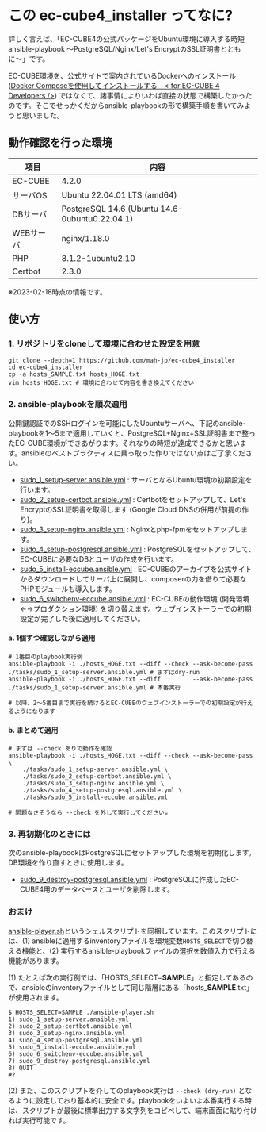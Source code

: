 # この ec-cube4_installer ってなに?

詳しく言えば、「EC-CUBE4の公式パッケージをUbuntu環境に導入する時短ansible-playbook 〜PostgreSQL/Nginx/Let's EncryptのSSL証明書とともに〜」です。

EC-CUBE環境を、公式サイトで案内されているDockerへのインストール ([Docker Composeを使用してインストールする \- < for EC\-CUBE 4 Developers />](https://doc4.ec-cube.net/quickstart/docker_compose_install)) ではなくて、諸事情によりいわば直接の状態で構築したかったのです。そこでせっかくだからansible-playbookの形で構築手順を書いてみようと思いました。

## 動作確認を行った環境

|項目|内容|
|---|---|
|EC-CUBE|4.2.0|
|サーバOS|Ubuntu 22.04.01 LTS (amd64)|
|DBサーバ|PostgreSQL 14.6 (Ubuntu 14.6-0ubuntu0.22.04.1)|
|WEBサーバ|nginx/1.18.0|
|PHP|8.1.2-1ubuntu2.10|
|Certbot|2.3.0|

※2023-02-18時点の情報です。

## 使い方

### 1. リポジトリをcloneして環境に合わせた設定を用意

```
git clone --depth=1 https://github.com/mah-jp/ec-cube4_installer
cd ec-cube4_installer
cp -a hosts_SAMPLE.txt hosts_HOGE.txt
vim hosts_HOGE.txt # 環境に合わせて内容を書き換えてください
```

### 2. ansible-playbookを順次適用

公開鍵認証でのSSHログインを可能にしたUbuntuサーバへ、下記のansible-playbookを1〜5まで適用していくと、PostgreSQL+Nginx+SSL証明書まで整ったEC-CUBE環境ができあがります。それなりの時短が達成できるかと思います。ansibleのベストプラクティスに乗っ取った作りではない点はご了承ください。

- [sudo_1_setup-server.ansible.yml](tasks/sudo_1_setup-server.ansible.yml) : サーバとなるUbuntu環境の初期設定を行います。
- [sudo_2_setup-certbot.ansible.yml](tasks/sudo_2_setup-certbot.ansible.yml) : Certbotをセットアップして、Let's EncryptのSSL証明書を取得します (Google Cloud DNSの併用が前提の作り)。
- [sudo_3_setup-nginx.ansible.yml](tasks/sudo_3_setup-nginx.ansible.yml) : Nginxとphp-fpmをセットアップします。
- [sudo_4_setup-postgresql.ansible.yml](tasks/sudo_4_setup-postgresql.ansible.yml) : PostgreSQLをセットアップして、EC-CUBEに必要なDBとユーザの作成を行います。
- [sudo_5_install-eccube.ansible.yml](tasks/sudo_5_install-eccube.ansible.yml) : EC-CUBEのアーカイブを公式サイトからダウンロードしてサーバ上に展開し、composerの力を借りて必要なPHPモジュールも導入します。
- [sudo_6_switchenv-eccube.ansible.yml](tasks/sudo_6_switchenv-eccube.ansible.yml) : EC-CUBEの動作環境 (開発環境←→プロダクション環境) を切り替えます。ウェブインストーラーでの初期設定が完了した後に適用してください。

#### a. 1個ずつ確認しながら適用

```
# 1番目のplaybook実行例
ansible-playbook -i ./hosts_HOGE.txt --diff --check --ask-become-pass ./tasks/sudo_1_setup-server.ansible.yml # まずはdry-run
ansible-playbook -i ./hosts_HOGE.txt --diff         --ask-become-pass ./tasks/sudo_1_setup-server.ansible.yml # 本番実行

# 以降、2〜5番目まで実行を続けるとEC-CUBEのウェブインストーラーでの初期設定が行えるようになります
```

#### b. まとめて適用

```
# まずは --check ありで動作を確認
ansible-playbook -i ./hosts_HOGE.txt --diff --check --ask-become-pass \
	./tasks/sudo_1_setup-server.ansible.yml \
	./tasks/sudo_2_setup-certbot.ansible.yml \
	./tasks/sudo_3_setup-nginx.ansible.yml \
	./tasks/sudo_4_setup-postgresql.ansible.yml \
	./tasks/sudo_5_install-eccube.ansible.yml

# 問題なさそうなら --check を外して実行してください☕
```

### 3. 再初期化のときには

次のansible-playbookはPostgreSQLにセットアップした環境を初期化します。DB環境を作り直すときに使用します。

- [sudo_9_destroy-postgresql.ansible.yml](tasks/sudo_9_destroy-postgresql.ansible.yml) : PostgreSQLに作成したEC-CUBE4用のデータベースとユーザを削除します。

### おまけ

[ansible-player.sh](ansible-player.sh)というシェルスクリプトを同梱しています。このスクリプトには、(1) ansibleに適用するinventoryファイルを環境変数`HOSTS_SELECT`で切り替える機能と、(2) 実行するansible-playbookファイルの選択を数値入力で行える機能があります。

(1) たとえば次の実行例では、「HOSTS_SELECT=**SAMPLE**」と指定してあるので、ansibleのinventoryファイルとして同じ階層にある「hosts_**SAMPLE**.txt」が使用されます。
```
$ HOSTS_SELECT=SAMPLE ./ansible-player.sh
1) sudo_1_setup-server.ansible.yml
2) sudo_2_setup-certbot.ansible.yml
3) sudo_3_setup-nginx.ansible.yml
4) sudo_4_setup-postgresql.ansible.yml
5) sudo_5_install-eccube.ansible.yml
6) sudo_6_switchenv-eccube.ansible.yml
7) sudo_9_destroy-postgresql.ansible.yml
8) QUIT
#?
```

(2) また、このスクリプトを介してのplaybook実行は `--check (dry-run)` となるように設定しており基本的に安全です。playbookをいよいよ本番実行する時は、スクリプトが最後に標準出力する文字列をコピペして、端末画面に貼り付ければ実行可能です。
